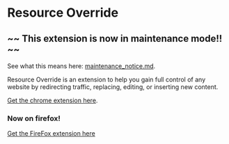 # Resource Override

## ~~ This extension is now in maintenance mode!! ~~

See what this means here: [maintenance_notice.md](maintenance_notice.md).

Resource Override is an extension to help you gain full control of any website by redirecting traffic, replacing, editing, or inserting new content.

[Get the chrome extension here](https://chrome.google.com/webstore/detail/resource-override/pkoacgokdfckfpndoffpifphamojphii).

### Now on firefox!
[Get the FireFox extension here](https://addons.mozilla.org/en-US/firefox/addon/resourceoverride/)

